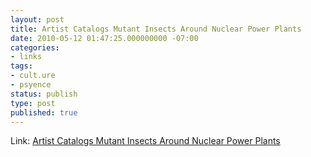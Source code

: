 ```yaml
---
layout: post
title: Artist Catalogs Mutant Insects Around Nuclear Power Plants
date: 2010-05-12 01:47:25.000000000 -07:00
categories:
- links
tags:
- cult.ure
- psyence
status: publish
type: post
published: true
---
```

Link: <a href="http://www.wired.com/magazine/2010/04/pl_arts_mutantbugs">Artist Catalogs Mutant Insects Around Nuclear Power Plants</a>

